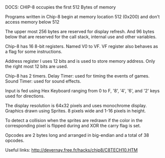 DOCS:
CHIP-8 occupies the first 512 Bytes of memory

Programs written in Chip-8 begin at memory location 512 (0x200) and don't access memory below 512

The upper most 256 bytes are reserved for display refresh.
And 96 bytes below that are reserved for the call stack, internal use and other variables.

Chip-8 has 16 8-bit registers. Named V0 to VF.
VF register also behaves as a flag for some instructions.

Address register I uses 12 bits and is used to store memory address.
Only the right most 12 bits are used.

Chip-8 has 2 timers.
Delay Timer: used for timing the events of games.
Sound Timer: used for sound effects.

Input is fed using Hex Keyboard ranging from 0 to F,
'8', '4', '6', and '2' keys used for directions.

The display resolution is 64x32 pixels and uses monochrome display.
Graphics drawn using Sprites.
8 pixels wide and 1-16 pixels in height.

To detect a collision when the sprites are redrawn if the color in the corresponding pixel is flipped during and XOR the carry flag is set.

Opcodes are 2 bytes long and arranged in big-endian and a total of 38 opcodes.

Useful links:
http://devernay.free.fr/hacks/chip8/C8TECH10.HTM
